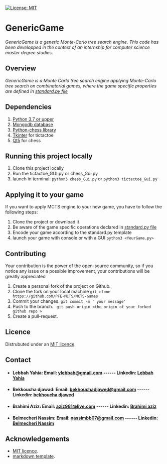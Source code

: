 [![License: MIT](https://img.shields.io/badge/License-MIT-yellow.svg)](https://opensource.org/licenses/MIT)

# GenericGame
_GenericGame is a generic Monte-Carlo tree search engine. This code has been developped in the context of an internship for computer science master degree studies._

## Overview

_GenericGame is a Monte Carlo tree search engine applying Monte-Carlo tree search on combinatorial games, where the game specific properties are defined in [standard.py file](https://github.com/PFE-MCTS/MCTS-Games/blob/master/Standard.py)_

## Dependencies

1. [Python 3.7 or upper](https://www.python.org)
2. [Mongodb database](https://www.mongodb.com)
3. [Python-chess library](https://python-chess.readthedocs.io/en/latest/index.html#)
4. [Tkinter](https://docs.python.org/fr/3/library/tkinter.html) for tictactoe
5. [Qt5](https://doc.qt.io/qtforpython/)  for chess

## Running this project locally

1. Clone this project locally
2. Run the tictactoe_GUI.py or chess_Gui.py
3. launch in terminal: ```python3 chess_Gui.py``` or ```python3 tictactoe_Gui.py```


## Applying it to your game
If you want to apply MCTS engine to your new game, you have to follow the following steps:
1. Clone the project or download it
2. Be aware of the game specific operations declared in [standard.py file](https://github.com/PFE-MCTS/MCTS-Games/blob/master/Standard.py)
3. Encode your game according to the standard.py template
4. launch your game with console or with a GUI ```python3 <YourGame.py>```



## Contributing
Your contribution is the power of the open-source community, so if you notice any issue or a possible improvement, your contributions will be greatly appreciated

1. Create a personal fork of the project on Github.
2. Clone the fork on your local machine ``` git clone https://github.com/PFE-MCTS/MCTS-Games ```
3. Commit your changes. ```git commit -m ' your message'```
4. Push to the branch.  ``` git push origin <the origin of your forked github repo >```
5. Create a pull-request.

 ## Licence 
 Distrubuted under an [MIT licence](https://opensource.org/licenses/MIT).
 
 ## Contact
 + #### Lebbah Yahia: Email: ylebbah@gmail.com  ------  Linkedin: [Lebbah Yahia](https://www.linkedin.com/in/yahia-lebbah-3bb9898/)

 + #### Bekkoucha djawad: Email: bekhouchadjawed@gmail.com  ------   Linkedin: [bekhoucha djawed](https://www.linkedin.com/in/djawed-bekhoucha-36666218b/)
 
 + #### Brahimi Aziz: Email: aziz981@live.com  ------   Linkedin: [Brahimi aziz](https://www.linkedin.com/in/aziz-brahimi-31621a207/)
 
 + #### Belmecheri Nassim: Email: nassimbb07@gmail.com ------ Linkedin: [Belmecheri Nassim](https://www.linkedin.com/in/nassim-belmecheri-11b698111/)
 
 ## Acknowledgements
 + [MIT licence](https://opensource.org/licenses/MIT).
 + [markdown template](https://github.com/othneildrew/Best-README-Template).
 
 
